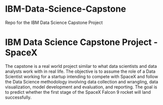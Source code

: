 # IBM-Data-Science-Capstone
Repo for the IBM Data Science Capstone Project
# IBM Data Science Capstone Project - SpaceX

The capstone is a real world project similar to what data scientists and data analysts work with in real life. The objective is to assume the role of a Data Scientist working for a startup intending to compete with SpaceX and follow the Data Science methodology involving data collection and wrangling, data visualization, model development and evaluation, and reporting. The goal is to predict whether the first stage of the SpaceX Falcon 9 rocket will land successfully.
